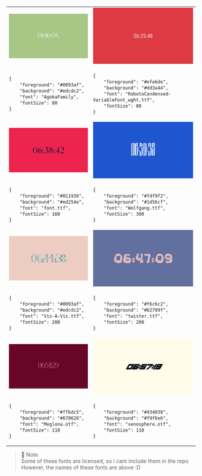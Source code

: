 <table>
<tr>
    <td><img src="Assets/1_matcha.png" alt="Matcha" width="100%"/></td>
    <td><img src="Assets/2_paprika.png" alt="Paprika" width="100%"/></td>
</tr>
<tr>
    <td><pre><code>{
    "foreground": "#0093af",
    "background": "#edcdc2",
    "font": "AgokaFamily",
    "fontSize": 80
}</code></pre></td>
    <td><pre><code>{
    "foreground": "#efe6de",
    "background": "#dd3a44",
    "font": "RobotoCondensed-VariableFont_wght.ttf",
    "fontSize": 80
}</code></pre></td>
</tr>
<tr>
    <td><img src="Assets/3_strawberry.png" alt="Strawberry" width="100%"/></td>
    <td><img src="Assets/4_milk.png" alt="Milk" width="100%"/></td>
</tr>
<tr>
    <td><pre><code>{
    "foreground": "#011936",
    "background": "#ed254e",
    "font": "font.ttf",
    "fontSize": 160
}</code></pre></td>
    <td><pre><code>{
    "foreground": "#fdf9f2",
    "background": "#1d56cf",
    "font": "Wolfgang.ttf",
    "fontSize": 300
}</code></pre></td>
</tr>
<tr>
    <td><img src="Assets/5_porcelain.png" alt="Porcelain" width="100%"/></td>
    <td><img src="Assets/6_twilight.png" alt="Twilight" width="100%"/></td>
</tr>
<tr>
    <td><pre><code>{
    "foreground": "#0093af",
    "background": "#edcdc2",
    "font": "Vis-A-Vis.ttf",
    "fontSize": 200
}</code></pre></td>
    <td><pre><code>{
    "foreground": "#f6c6c2",
    "background": "#62709f",
    "font": "twister.ttf",
    "fontSize": 200
}</code></pre></td>
</tr>
<tr>
    <td><img src="Assets/7_pink.png" alt="Pink" width="100%"/></td>
    <td><img src="Assets/8_retro.png" alt="Retro" width="100%"/></td>
</tr>
<tr>
    <td><pre><code>{
    "foreground": "#ffbdc5",
    "background": "#670626",
    "font": "Meglona.otf",
    "fontSize": 110
}</code></pre></td>
    <td><pre><code>{
    "foreground": "#434038",
    "background": "#f9f6e6",
    "font": "xenosphere.otf",
    "fontSize": 110
}</code></pre></td>
</tr>
</table>
  
  
> 📌 Note  
> Some of these fonts are licensed, so i cant include them in the repo  
> However, the names of these fonts are above :D